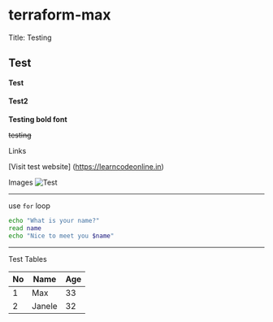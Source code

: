 # terraform-max
Title: Testing
## Test
__Test__
#### Test2
**Testing bold font**

~~testing~~

Links

[Visit test website] (https://learncodeonline.in)

Images
![Test](https://learncodeonline.in/mascot.png)

---
use `for` loop

```bash
echo "What is your name?"
read name
echo "Nice to meet you $name"
```
***

Test Tables

| No | Name | Age |
| --- | --- | --- |
| 1 | Max | 33 |
| 2 | Janele | 32 |

